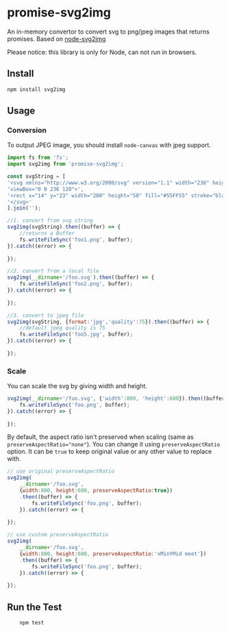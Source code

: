 # promise-svg2img

An in-memory convertor to convert svg to png/jpeg images that returns promises.
Based on [node-svg2img](https://github.com/fuzhenn/node-svg2img)

Please notice: this library is only for Node, can not run in browsers.

## Install

```bash
npm install svg2img
```

## Usage
### Conversion

To output JPEG image, you should install `node-canvas` with jpeg support.

```javascript
import fs from 'fs';
import svg2img from 'promise-svg2img';

const svgString = [
'<svg xmlns="http://www.w3.org/2000/svg" version="1.1" width="236" height="120" ',
'viewBox="0 0 236 120">',
'<rect x="14" y="23" width="200" height="50" fill="#55FF55" stroke="black" stroke-width="1" />',
'</svg>'
].join('');

//1. convert from svg string
svg2img(svgString).then((buffer) => {
    //returns a Buffer
    fs.writeFileSync('foo1.png', buffer);
}).catch((error) => {
	
});

//2. convert from a local file
svg2img(__dirname+'/foo.svg').then((buffer) => {
    fs.writeFileSync('foo2.png', buffer);
}).catch((error) => {
    
});

//3. convert to jpeg file
svg2img(svgString, {format:'jpg','quality':75}).then((buffer) => {
    //default jpeg quality is 75
    fs.writeFileSync('foo5.jpg', buffer);
}).catch((error) => {
    
});
```

### Scale
You can scale the svg by giving width and height.
```javascript
svg2img(__dirname+'/foo.svg', {'width':800, 'height':600}).then((buffer) => {
    fs.writeFileSync('foo.png', buffer);
}).catch((error) => {
    
});
```

By default, the aspect ratio isn't preserved when scaling (same as `preserveAspectRatio="none"`). You can change it using `preserveAspectRatio` option. It can be `true` to keep original value or any other value to replace with.
```javascript
// use original preserveAspectRatio
svg2img(
    __dirname+'/foo.svg',
    {width:800, height:600, preserveAspectRatio:true})
    .then((buffer) => {
        fs.writeFileSync('foo.png', buffer);
    }).catch((error) => {
    	
});

// use custom preserveAspectRatio
svg2img(
    __dirname+'/foo.svg',
    {width:800, height:600, preserveAspectRatio:'xMinYMid meet'})
    .then((buffer) => {
        fs.writeFileSync('foo.png', buffer);
    }).catch((error) => {
    	
});
```

## Run the Test
```bash
    npm test
```
